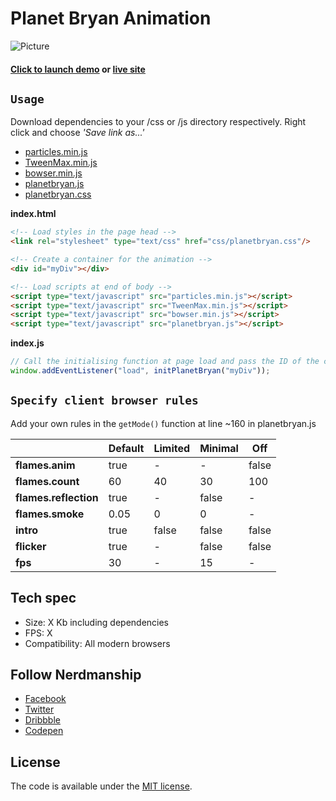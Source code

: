 # Planet Bryan Animation

![Picture](https://snag.gy/YkQ8Uy.jpg "Planet Bryan")

#### [Click to launch demo](https://nerdmanship.github.io/planetbryan/dist/) or [live site](https://planetbryan.com)

## `Usage`

Download dependencies to your /css or /js directory respectively.
Right click and choose *'Save link as...'*

* [particles.min.js](https://github.com/nerdmanship/planetbryan/raw/master/dist/js/particles.min.js)
* [TweenMax.min.js](https://github.com/nerdmanship/planetbryan/raw/master/dist/js/TweenMax.min.js)
* [bowser.min.js](https://github.com/nerdmanship/planetbryan/raw/master/dist/js/bowser.min.js)
* [planetbryan.js](https://github.com/nerdmanship/planetbryan/raw/master/dist/js/planetbryan.js)
* [planetbryan.css](https://github.com/nerdmanship/planetbryan/raw/master/dist/css/planetbryan.css)

**index.html**

```html
<!-- Load styles in the page head -->
<link rel="stylesheet" type="text/css" href="css/planetbryan.css"/>

<!-- Create a container for the animation -->
<div id="myDiv"></div>

<!-- Load scripts at end of body -->
<script type="text/javascript" src="particles.min.js"></script>
<script type="text/javascript" src="TweenMax.min.js"></script>
<script type="text/javascript" src="bowser.min.js"></script>
<script type="text/javascript" src="planetbryan.js"></script>

```
  
**index.js**

```js
// Call the initialising function at page load and pass the ID of the container
window.addEventListener("load", initPlanetBryan("myDiv"));
```

## `Specify client browser rules`
Add your own rules in the `getMode()` function at line ~160 in planetbryan.js

|  | Default | Limited |  Minimal |  Off |  
| ---- | ---- | ---- | ---- | ---- |
| **flames.anim** | true | - | - | false |
| **flames.count** | 60 | 40 | 30 | 100 |
| **flames.reflection** | true | - | false | - |
| **flames.smoke** | 0.05 | 0 | 0 | - |
| **intro** | true | false | false | false |
| **flicker** | true | - | false | false |
| **fps** | 30 | - | 15 | - |


## Tech spec
* Size: X Kb including dependencies
* FPS: X
* Compatibility: All modern browsers


## Follow Nerdmanship
* [Facebook](http://www.facebook.com/nerdmanship)
* [Twitter](http://www.twitter.com/stromqvist)
* [Dribbble](http://www.dribbble.com/stromqvist)
* [Codepen](http://www.codepen.io/nerdmanship)

## License

The code is available under the [MIT license](LICENSE.txt).